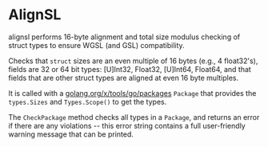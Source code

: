 # AlignSL

alignsl performs 16-byte alignment and total size modulus checking of struct types to ensure WGSL (and GSL) compatibility.

Checks that `struct` sizes are an even multiple of 16 bytes (e.g., 4 float32's), fields are 32 or 64 bit types: [U]Int32, Float32, [U]Int64, Float64, and that fields that are other struct types are aligned at even 16 byte multiples.

It is called with a [golang.org/x/tools/go/packages](https://pkg.go.dev/golang.org/x/tools/go/packages) `Package` that provides the `types.Sizes` and `Types.Scope()` to get the types.

The `CheckPackage` method checks all types in a `Package`, and returns an error if there are any violations -- this error string contains a full user-friendly warning message that can be printed.



